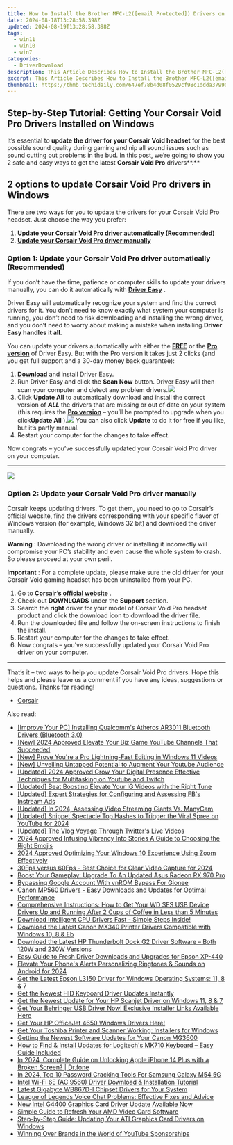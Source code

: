 ```yaml
---
title: How to Install the Brother MFC-L2([email Protected]) Drivers on Your Windows PC – Step-by-Step Tutorial
date: 2024-08-18T13:28:58.398Z
updated: 2024-08-19T13:28:58.398Z
tags:
  - win11
  - win10
  - win7
categories:
  - DriverDownload
description: This Article Describes How to Install the Brother MFC-L2([email Protected]) Drivers on Your Windows PC – Step-by-Step Tutorial
excerpt: This Article Describes How to Install the Brother MFC-L2([email Protected]) Drivers on Your Windows PC – Step-by-Step Tutorial
thumbnail: https://thmb.techidaily.com/647ef78b4d08f0529cf98c1ddda37990b536ba3daaeb866103686a0f1d6cb404.jpg
---
```


## Step-by-Step Tutorial: Getting Your Corsair Void Pro Drivers Installed on Windows

It’s essential to **update the driver for your Corsair Void headset**   for the best possible sound quality during gaming and nip all sound issues such as sound cutting out problems in the bud. In this post, we’re going to show you 2 safe and easy ways to get the latest **Corsair Void Pro**  drivers**.**

## 2 options to update Corsair Void Pro drivers in Windows

 There are two ways for you to update the drivers for your Corsair Void Pro headset. Just choose the way you prefer:

1. [**Update your Corsair Void Pro driver automatically (Recommended)**](https://www.drivereasy.com/knowledge/corsair-void-drivers-download-install-for-windows-easily/#O1)
2. [**Update your Corsair Void Pro driver manually**](https://tools.techidaily.com/drivereasy/download/)

### Option 1: Update your Corsair Void Pro driver automatically (Recommended)

 If you don’t have the time, patience or computer skills to update your drivers manually, you can do it automatically with **[Driver Easy](https://tools.techidaily.com/drivereasy/download/)**  .

 Driver Easy will automatically recognize your system and find the correct drivers for it. You don’t need to know exactly what system your computer is running, you don’t need to risk downloading and installing the wrong driver, and you don’t need to worry about making a mistake when installing.**Driver Easy handles it all.**

 You can update your drivers automatically with either the **[FREE](https://tools.techidaily.com/drivereasy/download/)**  or the **[Pro version](https://tools.techidaily.com/drivereasy/download/)**  of Driver Easy. But with the Pro version it takes just 2 clicks (and you get full support and a 30-day money back guarantee):

1. [**Download**](https://tools.techidaily.com/drivereasy/download/) and install Driver Easy.
2. Run Driver Easy and click the **Scan Now** button. Driver Easy will then scan your computer and detect any problem drivers.![](https://images.drivereasy.com/wp-content/uploads/2018/12/img_5c04aae3578ee-1.jpg)
3. Click **Update All** to automatically download and install the correct version of _**ALL**_ the drivers that are missing or out of date on your system (this requires the **[Pro version](https://tools.techidaily.com/drivereasy/download/)**  – you’ll be prompted to upgrade when you click**Update All** ).![](https://images.drivereasy.com/wp-content/uploads/2018/12/img_5bfa4f05e9160.jpg) You can also click **Update**  to do it for free if you like, but it’s partly manual.
4. Restart your computer for the changes to take effect.

 Now congrats – you’ve successfully updated your Corsair Void Pro driver on your computer.

---

<!-- affiliate ads begin -->
<a href="https://secure.2checkout.com/order/checkout.php?PRODS=4715391&QTY=1&AFFILIATE=108875&CART=1"><img src="https://secure.avangate.com/images/merchant/7f687767ccf20fcea1c9dc4a5adc2326/Digisigner_banner_728_x_90_color_version.png" border="0"></a>
<!-- affiliate ads end -->
### Option 2: Update your Corsair Void Pro driver manually

 Corsair keeps updating drivers. To get them, you need to go to Corsair’s official website, find the drivers corresponding with your specific flavor of Windows version (for example, Windows 32 bit) and download the driver manually.

**Warning** : Downloading the wrong driver or installing it incorrectly will compromise your PC’s stability and even cause the whole system to crash. So please proceed at your own peril.

**Important** : For a complete update, please make sure the old driver for your Corsair Void gaming headset has been uninstalled from your PC.

1. Go to **[Corsair’s official website](https://tools.techidaily.com/drivereasy/download/)**  .
2. Check out **DOWNLOADS**   under the **Support**   section.
3. Search the **right**   driver for your model of Corsair Void Pro headset product and click the download icon to download the driver file.
4. Run the downloaded file and follow the on-screen instructions to finish the install.
5. Restart your computer for the changes to take effect.
6. Now congrats – you’ve successfully updated your Corsair Void Pro driver on your computer.

---

 That’s it – two ways to help you update Corsair Void Pro drivers. Hope this helps and please leave us a comment if you have any ideas, suggestions or questions. Thanks for reading!

* [Corsair](https://tools.techidaily.com/drivereasy/download/)

<ins class="adsbygoogle"
     style="display:block"
     data-ad-format="autorelaxed"
     data-ad-client="ca-pub-7571918770474297"
     data-ad-slot="1223367746"></ins>



<ins class="adsbygoogle"
     style="display:block"
     data-ad-client="ca-pub-7571918770474297"
     data-ad-slot="8358498916"
     data-ad-format="auto"
     data-full-width-responsive="true"></ins>

<span class="atpl-alsoreadstyle">Also read:</span>
<div><ul>
<li><a href="https://win-amazing.techidaily.com/improve-your-pc-installing-qualcomms-atheros-ar3011-bluetooth-drivers-bluetooth-30/"><u>[Improve Your PC] Installing Qualcomm's Atheros AR3011 Bluetooth Drivers (Bluetooth 3.0)</u></a></li>
<li><a href="https://youtube-blog.techidaily.com/024-approved-elevate-your-biz-game-youtube-channels-that-succeeded/"><u>[New] 2024 Approved  Elevate Your Biz Game  YouTube Channels That Succeeded</u></a></li>
<li><a href="https://extra-support.techidaily.com/new-prove-youre-a-pro-lightning-fast-editing-in-windows-11-videos/"><u>[New] Prove You're a Pro  Lightning-Fast Editing in Windows 11 Videos</u></a></li>
<li><a href="https://some-skills.techidaily.com/new-unveiling-untapped-potential-to-augment-your-youtube-audience/"><u>[New] Unveiling Untapped Potential to Augment Your Youtube Audience</u></a></li>
<li><a href="https://eaxpv-info.techidaily.com/updated-2024-approved-grow-your-digital-presence-effective-techniques-for-multitasking-on-youtube-and-twitch/"><u>[Updated] 2024 Approved  Grow Your Digital Presence  Effective Techniques for Multitasking on Youtube and Twitch</u></a></li>
<li><a href="https://instagram-video-files.techidaily.com/updated-beat-boosting-elevate-your-ig-videos-with-the-right-tune/"><u>[Updated] Beat Boosting  Elevate Your IG Videos with the Right Tune</u></a></li>
<li><a href="https://facebook-video-files.techidaily.com/updated-expert-strategies-for-configuring-and-assessing-fbs-instream-ads/"><u>[Updated] Expert Strategies for Configuring and Assessing FB's Instream Ads</u></a></li>
<li><a href="https://video-capture.techidaily.com/updated-in-2024-assessing-video-streaming-giants-vs-manycam/"><u>[Updated] In 2024, Assessing Video Streaming Giants Vs. ManyCam</u></a></li>
<li><a href="https://youtube-blog.techidaily.com/ed-snippet-spectacle-top-hashes-to-trigger-the-viral-spree-on-youtube-for-2024/"><u>[Updated] Snippet Spectacle  Top Hashes to Trigger the Viral Spree on YouTube for 2024</u></a></li>
<li><a href="https://twitter-videos.techidaily.com/updated-the-vlog-voyage-through-twitters-live-videos/"><u>[Updated] The Vlog Voyage Through Twitter's Live Videos</u></a></li>
<li><a href="https://instagram-video-recordings.techidaily.com/2024-approved-infusing-vibrancy-into-stories-a-guide-to-choosing-the-right-emojis/"><u>2024 Approved  Infusing Vibrancy Into Stories  A Guide to Choosing the Right Emojis</u></a></li>
<li><a href="https://extra-guidance.techidaily.com/2024-approved-optimizing-your-windows-10-experience-using-zoom-effectively/"><u>2024 Approved  Optimizing Your Windows 10 Experience  Using Zoom Effectively</u></a></li>
<li><a href="https://screen-recording.techidaily.com/30fps-versus-60fps-best-choice-for-clear-video-capture-for-2024/"><u>30Fps versus 60Fps - Best Choice for Clear Video Capture for 2024</u></a></li>
<li><a href="https://win-amazing.techidaily.com/boost-your-gameplay-upgrade-to-an-updated-asus-radeon-rx-970-pro/"><u>Boost Your Gameplay: Upgrade To An Updated Asus Radeon RX 970 Pro</u></a></li>
<li><a href="https://android-unlock.techidaily.com/bypassing-google-account-with-vnrom-bypass-for-gionee-by-drfone-android/"><u>Bypassing Google Account With vnROM Bypass For Gionee</u></a></li>
<li><a href="https://win-amazing.techidaily.com/canon-mp560-drivers-easy-downloads-and-updates-for-optimal-performance/"><u>Canon MP560 Drivers - Easy Downloads and Updates for Optimal Performance</u></a></li>
<li><a href="https://win-amazing.techidaily.com/comprehensive-instructions-how-to-get-your-wd-ses-usb-device-drivers-up-and-running-after-2-cups-of-coffee-in-less-than-5-minutes/"><u>Comprehensive Instructions: How to Get Your WD SES USB Device Drivers Up and Running After 2 Cups of Coffee in Less than 5 Minutes</u></a></li>
<li><a href="https://win-amazing.techidaily.com/1722977448097-download-intelligent-cpu-drivers-fast-simple-steps-inside/"><u>Download Intelligent CPU Drivers Fast - Simple Steps Inside!</u></a></li>
<li><a href="https://win-amazing.techidaily.com/download-the-latest-canon-mx340-printer-drivers-compatible-with-windows-10-8-and-eb/"><u>Download the Latest Canon MX340 Printer Drivers Compatible with Windows 10, 8 & Eb</u></a></li>
<li><a href="https://win-amazing.techidaily.com/download-the-latest-hp-thunderbolt-dock-g2-driver-software-both-120w-and-230w-versions/"><u>Download the Latest HP Thunderbolt Dock G2 Driver Software – Both 120W and 230W Versions</u></a></li>
<li><a href="https://win-amazing.techidaily.com/easy-guide-to-fresh-driver-downloads-and-upgrades-for-epson-xp-440/"><u>Easy Guide to Fresh Driver Downloads and Upgrades for Epson XP-440</u></a></li>
<li><a href="https://fox-info.techidaily.com/elevate-your-phones-alerts-personalizing-ringtones-and-sounds-on-android-for-2024/"><u>Elevate Your Phone's Alerts  Personalizing Ringtones & Sounds on Android for 2024</u></a></li>
<li><a href="https://win-amazing.techidaily.com/get-the-latest-epson-l3150-driver-for-windows-operating-systems-11-8-and-7/"><u>Get the Latest Epson L3150 Driver for Windows Operating Systems: 11, 8 & 7</u></a></li>
<li><a href="https://win-amazing.techidaily.com/get-the-newest-hid-keyboard-driver-updates-instantly/"><u>Get the Newest HID Keyboard Driver Updates Instantly</u></a></li>
<li><a href="https://win-amazing.techidaily.com/get-the-newest-update-for-your-hp-scanjet-driver-on-windows-11-8-and-7/"><u>Get the Newest Update for Your HP Scanjet Driver on Windows 11, 8 & 7</u></a></li>
<li><a href="https://win-amazing.techidaily.com/get-your-behringer-usb-driver-now-exclusive-installer-links-available-here/"><u>Get Your Behringer USB Driver Now! Exclusive Installer Links Available Here</u></a></li>
<li><a href="https://win-amazing.techidaily.com/get-your-hp-officejet-4650-windows-drivers-here/"><u>Get Your HP OfficeJet 4650 Windows Drivers Here!</u></a></li>
<li><a href="https://win-amazing.techidaily.com/get-your-toshiba-printer-and-scanner-working-installers-for-windows/"><u>Get Your Toshiba Printer and Scanner Working: Installers for Windows</u></a></li>
<li><a href="https://win-amazing.techidaily.com/getting-the-newest-software-updates-for-your-canon-mg3600/"><u>Getting the Newest Software Updates for Your Canon MG3600</u></a></li>
<li><a href="https://win-amazing.techidaily.com/how-to-find-and-install-updates-for-logitechs-mk710-keyboard-easy-guide-included/"><u>How to Find & Install Updates for Logitech's MK710 Keyboard – Easy Guide Included</u></a></li>
<li><a href="https://iphone-unlock.techidaily.com/in-2024-complete-guide-on-unlocking-apple-iphone-14-plus-with-a-broken-screen-drfone-by-drfone-ios/"><u>In 2024, Complete Guide on Unlocking Apple iPhone 14 Plus with a Broken Screen? | Dr.fone</u></a></li>
<li><a href="https://android-unlock.techidaily.com/in-2024-top-10-password-cracking-tools-for-samsung-galaxy-m54-5g-by-drfone-android/"><u>In 2024, Top 10 Password Cracking Tools For Samsung Galaxy M54 5G</u></a></li>
<li><a href="https://win-amazing.techidaily.com/intel-wi-fi-6e-ac-9560-driver-download-and-installation-tutorial/"><u>Intel Wi-Fi 6E (AC 9560) Driver Download & Installation Tutorial</u></a></li>
<li><a href="https://win-amazing.techidaily.com/latest-gigabyte-wb867d-i-chipset-drivers-for-your-system/"><u>Latest Gigabyte WB867D-I Chipset Drivers for Your System</u></a></li>
<li><a href="https://sound-issues.techidaily.com/league-of-legends-voice-chat-problems-effective-fixes-and-advice/"><u>League of Legends Voice Chat Problems: Effective Fixes and Advice</u></a></li>
<li><a href="https://win-amazing.techidaily.com/new-intel-g4400-graphics-card-driver-update-available-now/"><u>New Intel G4400 Graphics Card Driver Update Available Now</u></a></li>
<li><a href="https://win-amazing.techidaily.com/simple-guide-to-refresh-your-amd-video-card-software/"><u>Simple Guide to Refresh Your AMD Video Card Software</u></a></li>
<li><a href="https://win-amazing.techidaily.com/step-by-step-guide-updating-your-ati-graphics-card-drivers-on-windows/"><u>Step-by-Step Guide: Updating Your ATI Graphics Card Drivers on Windows</u></a></li>
<li><a href="https://extra-hints.techidaily.com/winning-over-brands-in-the-world-of-youtube-sponsorships/"><u>Winning Over Brands in the World of YouTube Sponsorships</u></a></li>
</ul></div>
